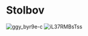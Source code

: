 # Stolbov
![ggy_byr9e-c](https://user-images.githubusercontent.com/104669372/208107564-58193149-64cc-4598-b5e1-c420455fc9b6.jpg)
![iL37RMBsTss](https://user-images.githubusercontent.com/104669372/208107568-0edb3470-7972-4471-a9c2-6091d314c5c1.jpg)
